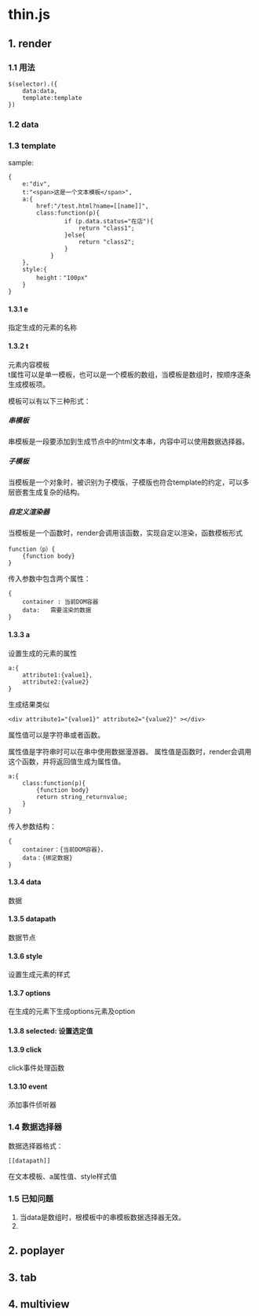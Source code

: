 # thin.js

## 1. render
### 1.1 用法

    $(selector).({
        data:data,
        template:template
    })

### 1.2 data



### 1.3 template

sample:

    {
        e:"div",    
        t:"<span>这是一个文本模板</span>",
        a:{
            href:"/test.html?name=[[name]]",
            class:function(p){
                    if (p.data.status="在店"){
                        return "class1";
                    }else{
                        return "class2";
                    }
                }
        },
        style:{
            height："100px"
        }
    }


#### 1.3.1 e
指定生成的元素的名称  
#### 1.3.2 t
元素内容模板  
t属性可以是单一模板，也可以是一个模板的数组，当模板是数组时，按顺序逐条生成模板项。  

模板可以有以下三种形式：
##### 串模板

串模板是一段要添加到生成节点中的html文本串，内容中可以使用数据选择器。

##### 子模板

当模板是一个对象时，被识别为子模版，子模版也符合template的约定，可以多层嵌套生成复杂的结构。

##### 自定义渲染器 

当模板是一个函数时，render会调用该函数，实现自定以渲染，函数模板形式

    function（p）{
        {function body}
    }

传入参数中包含两个属性：  

    {
        container : 当前DOM容器  
        data:   需要渲染的数据
    }


#### 1.3.3 a
设置生成的元素的属性  

    a:{
        attribute1:{value1},
        attribute2:{value2}
    }

生成结果类似

    <div attribute1="{value1}" attribute2="{value2}" ></div>

属性值可以是字符串或者函数。  

属性值是字符串时可以在串中使用数据漫游器。
属性值是函数时，render会调用这个函数，并将返回值生成为属性值。

    a:{
        class:function(p){
            {function body}
            return string_returnvalue;
        }
    }

传入参数结构：

    {
        container：{当前DOM容器}，
        data：{绑定数据}
    }


#### 1.3.4 data
数据
#### 1.3.5 datapath
数据节点  
#### 1.3.6 style
设置生成元素的样式
#### 1.3.7 options
在生成的元素下生成options元素及option
#### 1.3.8 selected: 设置选定值  
#### 1.3.9 click
click事件处理函数  
#### 1.3.10 event
添加事件侦听器 

### 1.4 数据选择器
数据选择器格式：  

    [[datapath]]

在文本模板、a属性值、style样式值

### 1.5 已知问题

1. 当data是数组时，根模板中的串模板数据选择器无效。
2. 





## 2. poplayer
## 3. tab
## 4. multiview
